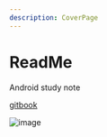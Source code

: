 ```yaml
---
description: CoverPage
---
```


# ReadMe

Android study note

[gitbook](https://yearbarry.gitbook.io/technotes/)

![image](http://e.hiphotos.baidu.com/image/pic/item/500fd9f9d72a6059099ccd5a2334349b023bbae5.jpg)

